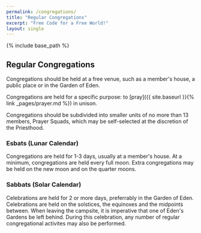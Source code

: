 ```yaml
---
permalink: /congregations/
title: "Regular Congregations"
excerpt: "Free Code for a Free World!"
layout: single
---
```


{% include base_path %}

## Regular Congregations

Congregations should be held at a free venue, such as a member's house,
a public place or in the Garden of Eden.

Congregations are held for a specific purpose:
to [pray]({{ site.baseurl }}{% link _pages/prayer.md %}) in unison.

Congregations should be subdivided into smaller units
of no more than 13 members, Prayer Squads,
which may be self-selected at the discretion of the Priesthood.

### Esbats (Lunar Calendar)

Congregations are held for 1-3 days, usually at a member's house.
At a minimum, congregations are held every full moon.
Extra congregations may be held on the new moon and on the quarter moons.

### Sabbats (Solar Calendar)

Celebrations are held for 2 or more days, preferrably in the Garden of Eden.
Celebrations are held on the solstices, the equinoxes and the midpoints between. When leaving the campsite, it is imperative that one of Eden's Gardens be left behind. During this celebration, any number of regular congregational activites may also be performed.

